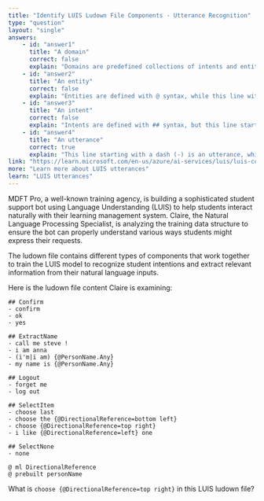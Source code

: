 ```yaml
---
title: "Identify LUIS Ludown File Components - Utterance Recognition"
type: "question"
layout: "single"
answers:
    - id: "answer1"
      title: "A domain"
      correct: false
      explain: "Domains are predefined collections of intents and entities, not individual training examples like this utterance."
    - id: "answer2"
      title: "An entity"
      correct: false
      explain: "Entities are defined with @ syntax, while this line with a dash (-) represents a training example for an intent."
    - id: "answer3"
      title: "An intent"
      correct: false
      explain: "Intents are defined with ## syntax, but this line starts with a dash and represents a training example under the SelectItem intent."
    - id: "answer4"
      title: "An utterance"
      correct: true
      explain: "This line starting with a dash (-) is an utterance, which is a training example showing how users might express the SelectItem intent."
link: "https://learn.microsoft.com/en-us/azure/ai-services/luis/luis-concept-utterance"
more: "Learn more about LUIS utterances"
learn: "LUIS Utterances"
---
```


MDFT Pro, a well-known training agency, is building a sophisticated student support bot using Language Understanding (LUIS) to help students interact naturally with their learning management system. Claire, the Natural Language Processing Specialist, is analyzing the training data structure to ensure the bot can properly understand various ways students might express their requests. 

The ludown file contains different types of components that work together to train the LUIS model to recognize student intentions and extract relevant information from their natural language inputs.

Here is the ludown file content Claire is examining:

```text
## Confirm
- confirm
- ok
- yes

## ExtractName
- call me steve !
- i am anna
- (i'm|i am) {@PersonName.Any}
- my name is {@PersonName.Any}

## Logout
- forget me
- log out

## SelectItem
- choose last
- choose the {@DirectionalReference=bottom left}
- choose {@DirectionalReference=top right}
- i like {@DirectionalReference=left} one

## SelectNone
- none

@ ml DirectionalReference
@ prebuilt personName
```

What is `choose {@DirectionalReference=top right}` in this LUIS ludown file?
